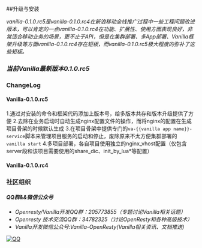 ##升级与安装

*vanilla-0.1.0.rc5是vanilla-0.1.0.rc4在新浪移动全线推广过程中一些工程问题改进版本，可以肯定的一点vanilla-0.1.0.rc4在功能、扩展性、使用方面表现良好，非常适合移动业务的场景，更不止于API，但是在集群部署、多App部署、Vanilla框架升级等方面vanilla-0.1.0.rc4存在短板，而vanilla-0.1.0.rc5极大程度的弥补了这些短板。*

### *当前Vanilla最新版本0.1.0.rc5*

### ChangeLog

#### Vanilla-0.1.0.rc5

1.通过对安装的命令和框架代码添加上版本号，给多版本共存和版本升级提供了方便
2.去除在业务启动时自动生成nginx配置文件的操作，而将nginx的配置在生成项目骨架的时候默认生成
3.在项目骨架中提供专门的`va-{{vanilla app name}}-service`脚本来管理项目服务的启动和停止，废除原来不太方便集群部署的`vanilla start`
4.多项目部署，各自项目使用独立的nginx_vhost配置（仅包含server段和该项目需要使用的share_dic、init_by_lua*等配置）

#### Vanilla-0.1.0.rc4



### 社区组织
#### *QQ群&&微信公众号*
- *Openresty/Vanilla开发QQ群：205773855（专题讨论Vanilla相关话题）*
- *Openresty 技术交流QQ群：34782325（讨论OpenResty和各种高级技术）*
- *Vanilla开发微信公众号:Vanilla-OpenResty(Vanilla相关资讯、文档推送)*


[![QQ](http://pub.idqqimg.com/wpa/images/group.png)](http://shang.qq.com/wpa/qunwpa?idkey=673157ee0f0207ce2fb305d15999225c5aa967e88913dfd651a8cf59e18fd459)